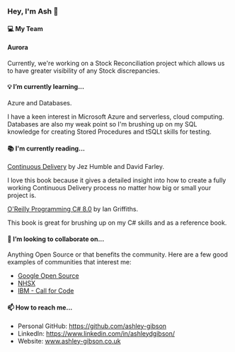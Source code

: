 ### Hey, I'm Ash 👋

#### 💻 My Team 

#### Aurora

Currently, we're working on a Stock Reconciliation project which allows us to have greater visibility of any Stock discrepancies.

#### 💡 I’m currently learning...

Azure and Databases.

I have a keen interest in Microsoft Azure and serverless, cloud computing. Databases are also my weak point so I'm brushing up on my SQL knowledge for creating Stored Procedures and tSQLt skills for testing.

#### 📚 I'm currently reading...

[Continuous Delivery](https://martinfowler.com/books/continuousDelivery.html "Continuous Delivery") by Jez Humble and David Farley.

I love this book because it gives a detailed insight into how to create a fully working Continuous Delivery process no matter how big or small your project is.

[O'Reilly Programming C# 8.0](https://www.oreilly.com/library/view/programming-c-80/9781492056805/ "O'Reilly Programming C# 8.0") by Ian Griffiths.

This book is great for brushing up on my C# skills and as a reference book.

#### 👯 I’m looking to collaborate on...

Anything Open Source or that benefits the community. Here are a few good examples of communities that interest me:

- [Google Open Source](https://opensource.google/community "Google Open Source")
- [NHSX](https://github.com/nhsx/ "NHSX")
- [IBM - Call for Code](https://developer.ibm.com/callforcode/ "IBM - Call for Code")

#### 📫 How to reach me...

- Personal GitHub: https://github.com/ashley-gibson
- LinkedIn: https://www.linkedin.com/in/ashleydgibson/
- Website: www.ashley-gibson.co.uk
